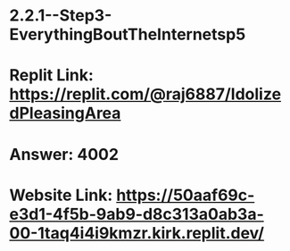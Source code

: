 # 2.2.1--Step3-EverythingBoutTheInternetsp5
# Replit Link: https://replit.com/@raj6887/IdolizedPleasingArea
# Answer: 4002
# Website Link: https://50aaf69c-e3d1-4f5b-9ab9-d8c313a0ab3a-00-1taq4i4i9kmzr.kirk.replit.dev/
